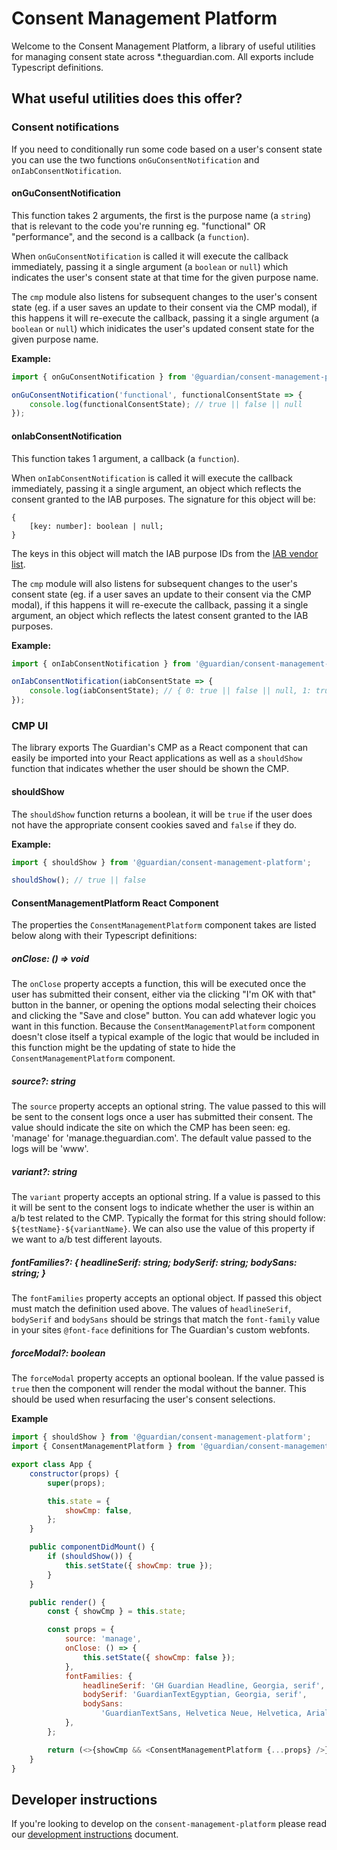 # Consent Management Platform

Welcome to the Consent Management Platform, a library of useful utilities for managing consent state across \*.theguardian.com. All exports include Typescript definitions.

## What useful utilities does this offer?

### Consent notifications

If you need to conditionally run some code based on a user's consent state you can use the two functions `onGuConsentNotification` and `onIabConsentNotification`.

#### onGuConsentNotification

This function takes 2 arguments, the first is the purpose name (a `string`) that is relevant to the code you're running eg. "functional" OR "performance", and the second is a callback (a `function`).

When `onGuConsentNotification` is called it will execute the callback immediately, passing it a single argument (a `boolean` or `null`) which indicates the user's consent state at that time for the given purpose name.

The `cmp` module also listens for subsequent changes to the user's consent state (eg. if a user saves an update to their consent via the CMP modal), if this happens it will re-execute the callback, passing it a single argument (a `boolean` or `null`) which inidicates the user's updated consent state for the given purpose name.

**Example:**

```js
import { onGuConsentNotification } from '@guardian/consent-management-platform';

onGuConsentNotification('functional', functionalConsentState => {
    console.log(functionalConsentState); // true || false || null
});
```

#### onIabConsentNotification

This function takes 1 argument, a callback (a `function`).

When `onIabConsentNotification` is called it will execute the callback immediately, passing it a single argument, an object which reflects the consent granted to the IAB purposes. The signature for this object will be:

```
{
    [key: number]: boolean | null;
}
```

The keys in this object will match the IAB purpose IDs from the [IAB vendor list](https://vendorlist.consensu.org/vendorlist.json).

The `cmp` module will also listens for subsequent changes to the user's consent state (eg. if a user saves an update to their consent via the CMP modal), if this happens it will re-execute the callback, passing it a single argument, an object which reflects the latest consent granted to the IAB purposes.

**Example:**

```js
import { onIabConsentNotification } from '@guardian/consent-management-platform';

onIabConsentNotification(iabConsentState => {
    console.log(iabConsentState); // { 0: true || false || null, 1: true || false || null, ... }
});
```

### CMP UI

The library exports The Guardian's CMP as a React component that can easily be imported into your React applications as well as a `shouldShow` function that indicates whether the user should be shown the CMP.

#### shouldShow

The `shouldShow` function returns a boolean, it will be `true` if the user does not have the appropriate consent cookies saved and `false` if they do.

**Example:**

```js
import { shouldShow } from '@guardian/consent-management-platform';

shouldShow(); // true || false
```

#### ConsentManagementPlatform React Component

The properties the `ConsentManagementPlatform` component takes are listed below along with their Typescript definitions:

##### onClose: () => void

The `onClose` property accepts a function, this will be executed once the user has submitted their consent, either via the clicking "I'm OK with that" button in the banner, or opening the options modal selecting their choices and clicking the "Save and close" button. You can add whatever logic you want in this function. Because the `ConsentManagementPlatform` component doesn't close itself a typical example of the logic that would be included in this function might be the updating of state to hide the `ConsentManagementPlatform` component.

##### source?: string

The `source` property accepts an optional string. The value passed to this will be sent to the consent logs once a user has submitted their consent. The value should indicate the site on which the CMP has been seen: eg. 'manage' for 'manage.theguardian.com'. The default value passed to the logs will be 'www'.

##### variant?: string

The `variant` property accepts an optional string. If a value is passed to this it will be sent to the consent logs to indicate whether the user is within an a/b test related to the CMP. Typically the format for this string should follow: `${testName}-${variantName}`. We can also use the value of this property if we want to a/b test different layouts.

##### fontFamilies?: { headlineSerif: string; bodySerif: string; bodySans: string; }

The `fontFamilies` property accepts an optional object. If passed this object must match the definition used above. The values of `headlineSerif`, `bodySerif` and `bodySans` should be strings that match the `font-family` value in your sites `@font-face` definitions for The Guardian's custom webfonts.

##### forceModal?: boolean

The `forceModal` property accepts an optional boolean. If the value passed is `true` then the component will render the modal without the banner. This should be used when resurfacing the user's consent selections.

**Example**

```js
import { shouldShow } from '@guardian/consent-management-platform';
import { ConsentManagementPlatform } from '@guardian/consent-management-platform/lib/ConsentManagementPlatform';

export class App {
    constructor(props) {
        super(props);

        this.state = {
            showCmp: false,
        };
    }

    public componentDidMount() {
        if (shouldShow()) {
            this.setState({ showCmp: true });
        }
    }

    public render() {
        const { showCmp } = this.state;

        const props = {
            source: 'manage',
            onClose: () => {
                this.setState({ showCmp: false });
            },
            fontFamilies: {
                headlineSerif: 'GH Guardian Headline, Georgia, serif',
                bodySerif: 'GuardianTextEgyptian, Georgia, serif',
                bodySans:
                    'GuardianTextSans, Helvetica Neue, Helvetica, Arial, Lucida Grande, sans-serif',
            },
        };

        return (<>{showCmp && <ConsentManagementPlatform {...props} />}</>);
    }
}
```

## Developer instructions

If you're looking to develop on the `consent-management-platform` please read our [development instructions](docs/01-development-instructions.md) document.
